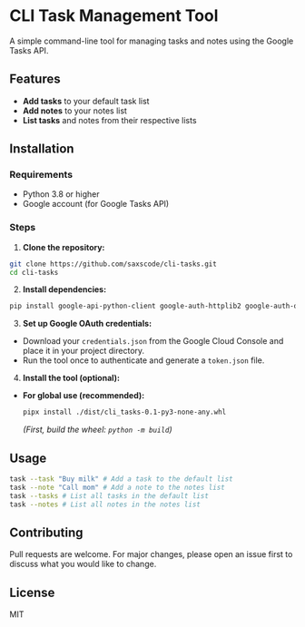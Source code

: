 # CLI Task Management Tool

A simple command-line tool for managing tasks and notes using the Google Tasks API.

## Features

- **Add tasks** to your default task list
- **Add notes** to your notes list
- **List tasks** and notes from their respective lists

## Installation

### Requirements

- Python 3.8 or higher
- Google account (for Google Tasks API)

### Steps

1. **Clone the repository:**

```bash
git clone https://github.com/saxscode/cli-tasks.git
cd cli-tasks
```

2. **Install dependencies:**

```bash
pip install google-api-python-client google-auth-httplib2 google-auth-oauthlib
```

3. **Set up Google OAuth credentials:**
- Download your `credentials.json` from the Google Cloud Console and place it in your project directory.
- Run the tool once to authenticate and generate a `token.json` file.

4. **Install the tool (optional):**

- **For global use (recommended):**  
  ```bash
  pipx install ./dist/cli_tasks-0.1-py3-none-any.whl
  ```
  *(First, build the wheel: `python -m build`)*

## Usage
```bash
task --task "Buy milk" # Add a task to the default list
task --note "Call mom" # Add a note to the notes list
task --tasks # List all tasks in the default list
task --notes # List all notes in the notes list
````

## Contributing

Pull requests are welcome. For major changes, please open an issue first to discuss what you would like to change.

## License

MIT
